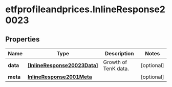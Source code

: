 # etfprofileandprices.InlineResponse20023

## Properties

Name | Type | Description | Notes
------------ | ------------- | ------------- | -------------
**data** | [**[InlineResponse20023Data]**](InlineResponse20023Data.md) | Growth of TenK data. | [optional] 
**meta** | [**InlineResponse2001Meta**](InlineResponse2001Meta.md) |  | [optional] 


